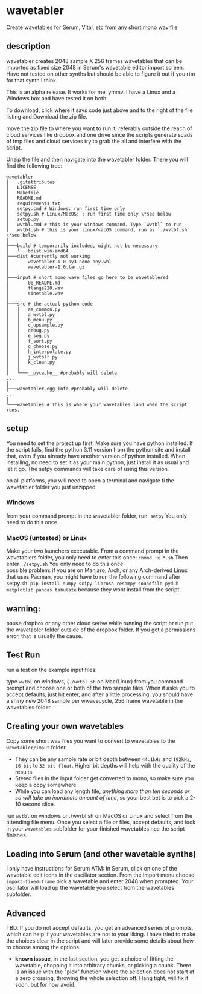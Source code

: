 # wavetabler
 Create wavetables for Serum, Vital, etc from any short mono wav file

 ## description
 wavetabler creates 2048 sample X 256 frames wavetables that can be imported as fixed size 2048 in Serum's wavetable editor import screen.  Have not tested on other synths but should be able to figure it out if you rtm for that synth I think.  

 This is an alpha release.  It works for me, ymmv.  I have a Linux and a Windows box and have tested it on both.

To download, click where it says code just above and to the right of the file listing and Download the zip file. 

move the zip file to where you want to run it, referably outside the reach of cloud services like dropbox and one drive since the scripts generate scads of tmp files and cloud services try to grab the all and interfere with the script. 

Unzip the file and then navigate into the wavetabler folder.  There you will find the following tree:  

 ```
wavetabler
│   .gitattributes
│   LICENSE
│   Makefile
│   README.md
│   requirements.txt
│   setpy.cmd # Windows: run first time only
│   setpy.sh # Linux/MacOS: : run first time only \*see below
│   setup.py
│   wvtbl.cmd # this is your windows command. Type `wvtbl` to run
│   wvtbl.sh # this is your linux/<acOS command, run as `./wvtbl.sh` \*see below
│
├───build # temporarily included, might not be necessary.
│   └───bdist.win-amd64
├───dist #currently not working
│       wavetabler-1.0-py3-none-any.whl
│       wavetabler-1.0.tar.gz
│
├───input # short mono wave files go here to be wavetablered
│       00_README.md
│       flange220.wav
│       sinetable.wav
│
├───src # the actual python code
│   │   aa_common.py
│   │   a_wvtbl.py
│   │   b_menu.py
│   │   c_upsample.py
│   │   debug.py
│   │   e_seg.py
│   │   f_sort.py
│   │   g_choose.py
│   │   h_interpolate.py
│   │   j_wvtblr.py
│   │   k_clean.py
│   │
│   └───__pycache__ #probably will delete
...
│
├───wavetabler.egg-info #probably will delete
...
│
└───wavetables # This is where your wavetables land when the script runs.
 ```

## setup

You need to set the project up first, Make sure you have python installed. If the script fails, find the python 3.11 version from the python site and install that, even if you already have another version of python installed.  When installing, no need to set it as your main python, just install it as usual and let it go. The setpy commands will take care of using this version

on all platforms, you will need to open a terminal and navigate ti the wavetabler folder you just unzipped. 
### Windows 
from your command prompt in the wavetabler folder, run:
`setpy`
You only need to do this once.  

### MacOS (untested) or Linux 

Make your two launchers executable. From a command prompt in the wavetablers folder, you only need to enter this once:
`chmod +x *.sh`
Then enter
`./setpy.sh`
You only need to do this once.  
possible problem: if you are on Manjaro, Arch, or any Arch-derived Linux that uses Pacman, you might have to run the following command after setpy.sh:
`pip install numpy scipy librosa resampy soundfile pydub matplotlib pandas tabulate` 
because they wont install from the script. 


## warning: 
pause dropbox or any other cloud serive while running the script or run put the wavetabler folder outside of the dropbox folder.  If you get a permissions error, that is usually the cause.  

## Test Run
run a test on the example input files: 

type `wvtbl` on windows, (`./wvtbl.sh` on Mac/Linux) from you command prompt and choose one or both of the two sample files.  When it asks you to accept defaults, just hit enter, and after a little processing, you should have a shiny new 2048 sample per wwavecycle, 256 frame wavetable in the wavetables folder

## Creating your own wavetables

Copy some short wav files you want to convert to wavetables to the `wavetabler/imput` folder.  

- They can be any sample rate or bit depth between `44.1kHz` and `192kHz`, `16 bit` to `32 bit float`.  Higher bit depths will help with the quality of the results. 
- Stereo files in the input folder get converted to mono, so make sure you keep a copy somewhere. 
- While you can load any length file, *anything more than ten seconds or so will take an inordinate amount of time*, so your best bet is to pick a 2-10 second slice.  

run `wvtbl` on windows or ./wvrbl.sh on MacOS or Linux and select from the attending file menu. Once you select a file or files, accept defaults, and look in your `wavetables` subfolder for your finished wavetables nce the script finishes. 

## Loading into Serum (and other wavetable synths)
I only have instructions for Serum ATM:  In Serum, click on one of the wavetable edit icons in the oscillator section.  From the import menu choose `import-fixed-frame` pick a wavetable and enter 2048 when prompted.  Your oscillator will load up the wavetable you select from the wavetables subfolder.

## Advanced 

TBD. If you do not accept defaults, you get an advanced series of prompts, which can help if your wavetables are not to your liking.  I have tried to make the choices clear in the script and will later provide some details about how to choose among the options.  

- **known isssue**, in the last section, you get a choice of fitting the wavetable, chopping it into arbitrary chunks, or picking a chunk. There is an issue with the "pick" function where the selection does not start at a zero crossing, throwing the whole selection off.  Hang tight, will fix it soon, but for now avoid.  

